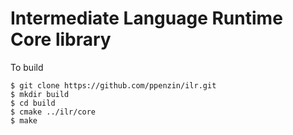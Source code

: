 Intermediate Language Runtime Core library
==========================================

To build

```
$ git clone https://github.com/ppenzin/ilr.git
$ mkdir build
$ cd build
$ cmake ../ilr/core
$ make
```
